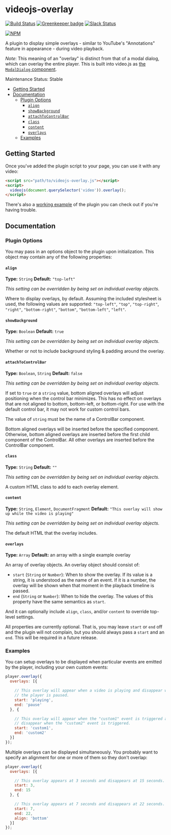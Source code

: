 # videojs-overlay

[![Build Status](https://travis-ci.org/brightcove/videojs-overlay.svg?branch=master)](https://travis-ci.org/brightcove/videojs-overlay)
[![Greenkeeper badge](https://badges.greenkeeper.io/brightcove/videojs-overlay.svg)](https://greenkeeper.io/)
[![Slack Status](http://slack.videojs.com/badge.svg)](http://slack.videojs.com)

[![NPM](https://nodei.co/npm/videojs-overlay.png?downloads=true&downloadRank=true)](https://nodei.co/npm/videojs-overlay/)

A plugin to display simple overlays - similar to YouTube's "Annotations" feature in appearance - during video playback.

_Note_: This meaning of an "overlay" is distinct from that of a modal dialog, which can overlay the entire player. This is built into video.js as [the `ModalDialog` component](http://docs.videojs.com/docs/api/modal-dialog.html).

Maintenance Status: Stable

<!-- START doctoc generated TOC please keep comment here to allow auto update -->
<!-- DON'T EDIT THIS SECTION, INSTEAD RE-RUN doctoc TO UPDATE -->


- [Getting Started](#getting-started)
- [Documentation](#documentation)
  - [Plugin Options](#plugin-options)
    - [`align`](#align)
    - [`showBackground`](#showbackground)
    - [`attachToControlBar`](#attachtocontrolbar)
    - [`class`](#class)
    - [`content`](#content)
    - [`overlays`](#overlays)
  - [Examples](#examples)

<!-- END doctoc generated TOC please keep comment here to allow auto update -->


## Getting Started

Once you've added the plugin script to your page, you can use it with any video:

```html
<script src="path/to/videojs-overlay.js"></script>
<script>
  videojs(document.querySelector('video')).overlay();
</script>
```

There's also a [working example](https://github.com/brightcove/videojs-overlay/blob/master/index.html) of the plugin you can check out if you're having trouble.

## Documentation

### Plugin Options

You may pass in an options object to the plugin upon initialization. This
object may contain any of the following properties:

#### `align`

__Type:__ `String`
__Default:__ `"top-left"`

_This setting can be overridden by being set on individual overlay objects._

Where to display overlays, by default. Assuming the included stylesheet is used, the following values are supported: `"top-left"`, `"top"`, `"top-right"`, `"right"`, `"bottom-right"`, `"bottom"`, `"bottom-left"`, `"left"`.

#### `showBackground`

__Type:__ `Boolean`
__Default:__ `true`

_This setting can be overridden by being set on individual overlay objects._

Whether or not to include background styling & padding around the overlay.

#### `attachToControlBar`

__Type:__ `Boolean`, `String`
__Default:__ `false`

_This setting can be overridden by being set on individual overlay objects._

If set to `true` or a `string` value, bottom aligned overlays will adjust positioning when the control bar minimizes. This has no effect on overlays that are not aligned to bottom, bottom-left, or bottom-right. For use with the default control bar, it may not work for custom control bars.

The value of `string` must be the name of a ControlBar component.

Bottom aligned overlays will be inserted before the specified component. Otherwise, bottom aligned overlays are inserted before the first child component of the ControlBar. All other overlays are inserted before the ControlBar component.

#### `class`

__Type:__ `String`
__Default:__ `""`

_This setting can be overridden by being set on individual overlay objects._

A custom HTML class to add to each overlay element.

#### `content`

__Type:__ `String`, `Element`, `DocumentFragment`
__Default:__ `"This overlay will show up while the video is playing"`

_This setting can be overridden by being set on individual overlay objects._

The default HTML that the overlay includes.

#### `overlays`

__Type:__ `Array`
__Default:__ an array with a single example overlay

An array of overlay objects. An overlay object should consist of:

- `start` (`String` or `Number`): When to show the overlay. If its value is a string, it is understood as the name of an event. If it is a number, the overlay will be shown when that moment in the playback timeline is passed.
- `end` (`String` or `Number`): When to hide the overlay. The values of this property have the same semantics as `start`.

And it can optionally include `align`, `class`, and/or `content` to override top-level settings.

All properties are currently optional. That is, you may leave `start` or `end` off and the plugin will not complain, but you should always pass a `start` and an `end`. This will be required in a future release.

### Examples

You can setup overlays to be displayed when particular events are emitted by the player, including your own custom events:

```js
player.overlay({
  overlays: [{

    // This overlay will appear when a video is playing and disappear when
    // the player is paused.
    start: 'playing',
    end: 'pause'
  }, {

    // This overlay will appear when the "custom1" event is triggered and
    // disappear when the "custom2" event is triggered.
    start: 'custom1',
    end: 'custom2'
  }]
});
```

Multiple overlays can be displayed simultaneously. You probably want to specify an alignment for one or more of them so they don't overlap:

```js
player.overlay({
  overlays: [{

    // This overlay appears at 3 seconds and disappears at 15 seconds.
    start: 3,
    end: 15
  }, {

    // This overlay appears at 7 seconds and disappears at 22 seconds.
    start: 7,
    end: 22,
    align: 'bottom'
  }]
});
```
